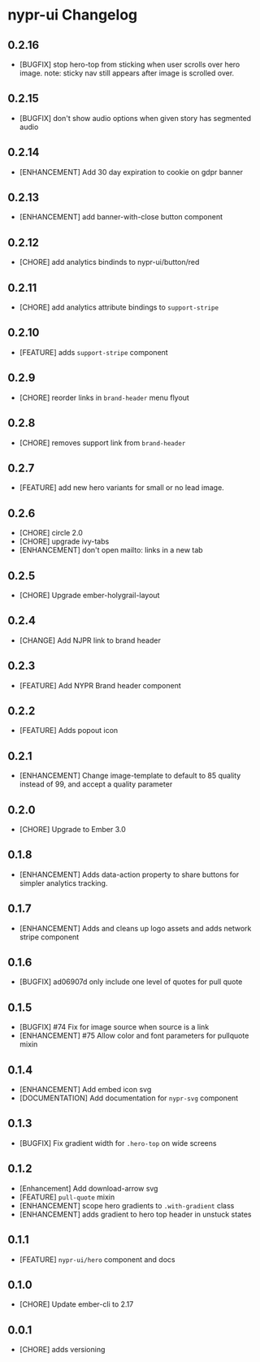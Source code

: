 # nypr-ui Changelog

## 0.2.16
- [BUGFIX] stop hero-top from sticking when user scrolls over hero image. note: sticky nav still appears after image is scrolled over.

## 0.2.15
- [BUGFIX] don't show audio options when given story has segmented audio

## 0.2.14
- [ENHANCEMENT] Add 30 day expiration to cookie on gdpr banner

## 0.2.13
- [ENHANCEMENT] add banner-with-close button component

## 0.2.12
- [CHORE] add analytics bindinds to nypr-ui/button/red

## 0.2.11
- [CHORE] add analytics attribute bindings to `support-stripe`

## 0.2.10
- [FEATURE] adds `support-stripe` component

## 0.2.9
- [CHORE] reorder links in `brand-header` menu flyout

## 0.2.8
- [CHORE] removes support link from `brand-header`

## 0.2.7
- [FEATURE] add new hero variants for small or no lead image.

## 0.2.6
- [CHORE] circle 2.0
- [CHORE] upgrade ivy-tabs
- [ENHANCEMENT] don't open mailto: links in a new tab

## 0.2.5
- [CHORE] Upgrade ember-holygrail-layout

## 0.2.4
- [CHANGE] Add NJPR link to brand header

## 0.2.3
- [FEATURE] Add NYPR Brand header component

## 0.2.2
- [FEATURE] Adds popout icon

## 0.2.1
- [ENHANCEMENT] Change image-template to default to 85 quality instead of 99, and accept a quality parameter

## 0.2.0
- [CHORE] Upgrade to Ember 3.0

## 0.1.8
- [ENHANCEMENT] Adds data-action property to share buttons for simpler analytics tracking.

## 0.1.7
- [ENHANCEMENT] Adds and cleans up logo assets and adds network stripe component

## 0.1.6
- [BUGFIX] ad06907d only include one level of quotes for pull quote

## 0.1.5
- [BUGFIX] #74 Fix for image source when source is a link
- [ENHANCEMENT] #75 Allow color and font parameters for pullquote mixin

## 0.1.4
- [ENHANCEMENT] Add embed icon svg
- [DOCUMENTATION] Add documentation for `nypr-svg` component

## 0.1.3
- [BUGFIX] Fix gradient width for `.hero-top` on wide screens

## 0.1.2
- [Enhancement] Add download-arrow svg
- [FEATURE] `pull-quote` mixin
- [ENHANCEMENT] scope hero gradients to `.with-gradient` class
- [ENHANCEMENT] adds gradient to hero top header in unstuck states

## 0.1.1
- [FEATURE] `nypr-ui/hero` component and docs

## 0.1.0
- [CHORE] Update ember-cli to 2.17

## 0.0.1
- [CHORE] adds versioning
